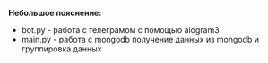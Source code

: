 **Небольшое пояснение:**

* bot.py - работа с телеграмом  с помощью aiogram3
* main.py - работа с mongodb получение данных из mongodb и группировка данных